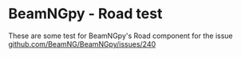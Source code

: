 # BeamNGpy - Road test

These are some test for BeamNGpy's Road component for the issue [github.com/BeamNG/BeamNGpy/issues/240](https://github.com/BeamNG/BeamNGpy/issues/240)
